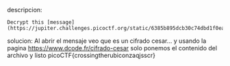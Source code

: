 descripcion:

	Decrypt this [message](https://jupiter.challenges.picoctf.org/static/6385b895dcb30c74dbd1f0ea271e3563/ciphertext).

solucion:
Al abrir el mensaje veo que es un cifrado cesar... y usando la pagina https://www.dcode.fr/cifrado-cesar solo ponemos el contenido del archivo y listo
picoCTF{crossingtherubiconzaqjsscr}
